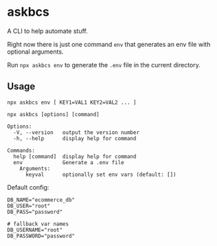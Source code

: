 # askbcs

A CLI to help automate stuff.

Right now there is just one command `env` that generates an env file with optional arguments.

Run `npx askbcs env` to generate the `.env` file in the current directory.

## Usage

```
npx askbcs env [ KEY1=VAL1 KEY2=VAL2 ... ]
```

```
npx askbcs [options] [command]

Options:
  -V, --version   output the version number
  -h, --help      display help for command

Commands:
  help [command]  display help for command
  env             Generate a .env file
    Arguments:
      keyval      optionally set env vars (default: [])
```

Default config:

```shell
DB_NAME="ecommerce_db"
DB_USER="root"
DB_PASS="password"

# fallback var names
DB_USERNAME="root"
DB_PASSWORD="password"
```
